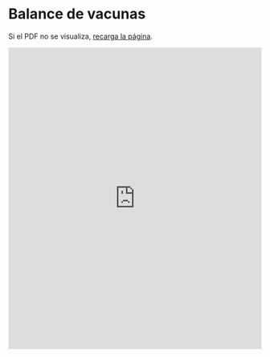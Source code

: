 # Balance de vacunas 

Si el PDF no se visualiza, <a href="https://pandemiaventana.github.io/pandemiaventana/page/5_reportes/2_reportes.html">recarga la página</a>.

<embed src="https://docs.google.com/gview?url=https://github.com/pandemiaventana/pandemiaventana/raw/main/out/vacuna/pdf/ult/ult.pdf&embedded=true" width="100%" height="600px" />